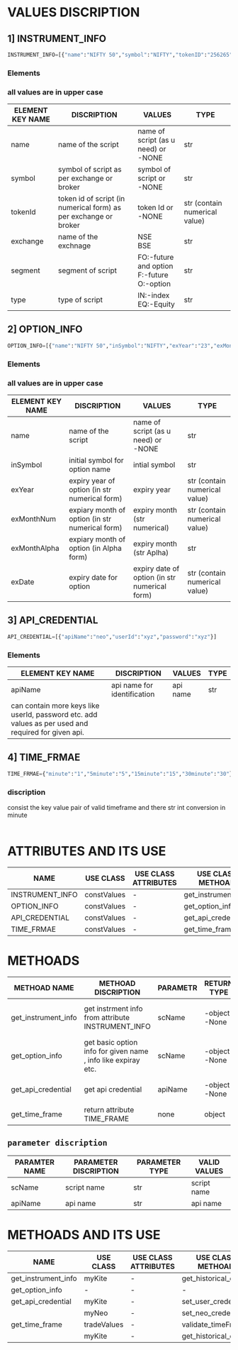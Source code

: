 # VALUES DISCRIPTION

## 1] INSTRUMENT_INFO

```python
INSTRUMENT_INFO=[{"name":"NIFTY 50","symbol":"NIFTY","tokenID":"256265","exchange":"NSE","segment":"FO","type":"IN"}]
```
### Elements
### all values are in upper case

| ELEMENT KEY NAME      | DISCRIPTION       | VALUES      |TYPE     |
|-----------------      |-------------      |-------      |----     |
|name           |name of the script     |name of script (as u need) or<br>-NONE     |str   |
|symbol     |symbol of script as per exchange or broker     |symbol of script or<br>-NONE  |str     |
|tokenId        |token id of script (in numerical form) as per exchange or broker       |token Id or<br>-NONE   | str (contain numerical value)      |
|exchange       |name of the exchnage   |NSE<br>BSE      |str       |
|segment        | segment of script         |FO:-future and option<br>F:-future<br>O:-option<br>        |str        |
|type       |type of script     |IN:-index<br>EQ:-Equity     |str     |

## 2] OPTION_INFO

```python
OPTION_INFO=[{"name":"NIFTY 50","inSymbol":"NIFTY","exYear":"23","exMonthNum":"7","exMonthAlpha":"JUL","exDate":"20"}]
```
### Elements
### all values are in upper case

| ELEMENT KEY NAME      | DISCRIPTION       | VALUES      |TYPE     |
|-----------------      |-------------      |-------      |----     |
|name           |name of the script     |name of script (as u need) or<br>-NONE     |str   |
|inSymbol       |initial symbol for option name     |intial symbol   |str     |
|exYear     | expiry year of option (in str numerical form)     |expiry year   |str (contain numerical value)       |
|exMonthNum     |expiary month of option (in str numerical form)    | expiry month (str numerical)     |str (contain numerical value)    |
|exMonthAlpha       |expiary month of option (in Alpha form)    | expiry month (str Aplha)   |str  |
|exDate     |expiry date for option     |expiry date of option (in str numerical form)     |str (contain numerical value)   |

## 3] API_CREDENTIAL

```python
API_CREDENTIAL=[{"apiName":"neo","userId":"xyz","password":"xyz"}]
```
### Elements

| ELEMENT KEY NAME      | DISCRIPTION       | VALUES      |TYPE     |
|-----------------      |-------------      |-------      |----     |
|apiName        |api name for identification        |api name       |str    |
|can contain more keys like userId, password etc. add values as per used and required for given api.|

## 4] TIME_FRMAE

```python
TIME_FRMAE={"minute":"1","5minute":"5","15minute":"15","30minute":"30"}
```
### discription
consist the key value pair of valid timeframe and there str int conversion in minute
<br><br>

#   ATTRIBUTES AND ITS USE
|NAME       |USE CLASS    |USE CLASS ATTRIBUTES       |USE CLASS METHOAD       |
|------------------|------------------|------------------|------------------|
|INSTRUMENT_INFO    |constValues        |-       |get_instrument_info        |
|OPTION_INFO        |constValues        |-       |get_option_info    |
|API_CREDENTIAL     |constValues        |-       |get_api_credential     |
|TIME_FRMAE     |constValues        |-       |get_time_frame     |



#  METHOADS

|METHOAD NAME       |METHOAD DISCRIPTION     |PARAMETR       |RETURN TYPE        |RETURN VALUE        |UPDATE        |
|----------------------|-----------------------|-----------------------|-----------------------|-----------------------|-----------------------|
|get_instrument_info       |get instrment info from attribute INSTRUMENT_INFO   |scName   |-object<br>-None       |object for given script name from attribute INSTRUMENT_INFO       |-   |
|get_option_info        |get basic option info for given name , info like expiray etc.      |scName       |-object<br>-None     |object for given script name from attribute OPTION_INFO    |-   |
|get_api_credential     |get api credential     |apiName        |-object<br>-None   |object for given api name from attribute API_CREDENTIAL    |- |
|get_time_frame     |return attribute TIME_FRAME        |none       |object     |return attribute TIME_FRAME        |-       |


## ```parameter discription```
|PARAMTER NAME       |PARAMETER DISCRIPTION     |PARAMETER TYPE     |VALID VALUES        |
|----------------------|-----------------------|-----------------------|-----------------------|
|scName     |script name  |str      |script name       |
|apiName    |api name   |str    |api name       |

#   METHOADS AND ITS USE
|NAME       |USE CLASS    |USE CLASS ATTRIBUTES       |USE CLASS METHOAD       |
|------------------|------------------|------------------|------------------|
|get_instrument_info        |myKite        |-      |get_historical_data    |
|get_option_info        |-        |-        |-      |
|get_api_credential     |myKite       |-      |set_user_credentials   |
|       |myNeo      |-      |set_neo_credential     |
|get_time_frame         |tradeValues        |-      |validate_timeFrame     |
|           |myKite       |-      |get_historical_data        |